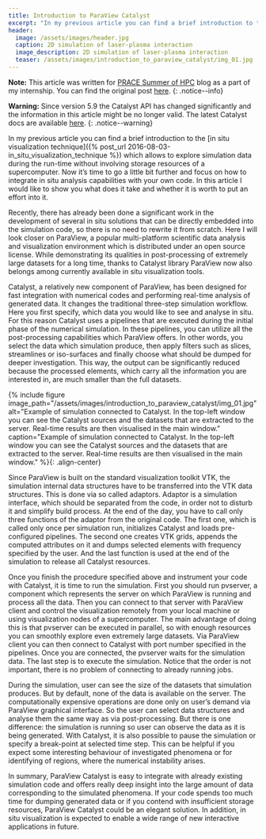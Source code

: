 ```yaml
---
title: Introduction to ParaView Catalyst
excerpt: "In my previous article you can find a brief introduction to the In Situ Visualization Technique which allows to explore simulation data during the run-time without involving storage resources of a supercomputer. Now it’s time to go a little bit further and focus on how to integrate in situ analysis capabilities with your own code. In this article I would like to show you what does it take and whether it is worth to put an effort into it."
header:
  image: /assets/images/header.jpg
  caption: 2D simulation of laser-plasma interaction
  image_description: 2D simulation of laser-plasma interaction
  teaser: /assets/images/introduction_to_paraview_catalyst/img_01.jpg
---
```


**Note:** This article was written for [PRACE Summer of HPC](https://summerofhpc.prace-ri.eu/) blog as a part of my internship. You can find the original post [here](https://summerofhpc.prace-ri.eu/introduction-to-paraview-catalyst/).
{: .notice--info}

**Warning:** Since version 5.9 the Catalyst API has changed significantly and the information in this article might be no longer valid. The latest Catalyst docs are available [here](https://catalyst-in-situ.readthedocs.io/en/latest/index.html). 
{: .notice--warning}

In my previous article you can find a brief introduction to the [in situ visualization technique]({% post_url 2016-08-03-in_situ_visualization_technique %}) which allows to explore simulation data during the run-time without involving storage resources of a supercomputer. Now it’s time to go a little bit further and focus on how to integrate in situ analysis capabilities with your own code. In this article I would like to show you what does it take and whether it is worth to put an effort into it.

Recently, there has already been done a significant work in the development of several in situ solutions that can be directly embedded into the simulation code, so there is no need to rewrite it from scratch. Here I will look closer on ParaView, a popular multi-platform scientific data analysis and visualization environment which is distributed under an open source license. While demonstrating its qualities in post-processing of extremely large datasets for a long time, thanks to Catalyst library ParaView now also belongs among currently available in situ visualization tools.

Catalyst, a relatively new component of ParaView, has been designed for fast integration with numerical codes and performing real-time analysis of generated data. It changes the traditional three-step simulation workflow. Here you first specify, which data you would like to see and analyse in situ. For this reason Catalyst uses a pipelines that are executed during the initial phase of the numerical simulation. In these pipelines, you can utilize all the post-processing capabilities which ParaView offers. In other words, you select the data which simulation produce, then apply filters such as slices, streamlines or iso-surfaces and finally choose what should be dumped for deeper investigation. This way, the output can be significantly reduced because the processed elements, which carry all the information you are interested in, are much smaller than the full datasets.

{% include figure image_path="/assets/images/introduction_to_paraview_catalyst/img_01.jpg" alt="Example of simulation connected to Catalyst. In the top-left window you can see the Catalyst sources and the datasets that are extracted to the server. Real-time results are then visualised in the main window." caption="Example of simulation connected to Catalyst. In the top-left window you can see the Catalyst sources and the datasets that are extracted to the server. Real-time results are then visualised in the main window." %}{: .align-center}

Since ParaView is built on the standard visualization toolkit VTK, the simulation internal data structures have to be transferred into the VTK data structures. This is done via so called adaptors. Adaptor is a simulation interface, which should be separated from the code, in order not to disturb it and simplify build process. At the end of the day, you have to call only three functions of the adaptor from the original code. The first one, which is called only once per simulation run, initializes Catalyst and loads pre-configured pipelines. The second one creates VTK grids, appends the computed attributes on it and dumps selected elements with frequency specified by the user. And the last function is used at the end of the simulation to release all Catalyst resources.

Once you finish the procedure specified above and instrument your code with Catalyst, it is time to run the simulation. First you should run pvserver, a component which represents the server on which ParaView is running and process all the data. Then you can connect to that server with ParaView client and control the visualization remotely from your local machine or using visualization nodes of a supercomputer. The main advantage of doing this is that pvserver can be executed in parallel, so with enough resources you can smoothly explore even extremely large datasets. Via ParaView client you can then connect to Catalyst with port number specified in the pipelines. Once you are connected, the pvserver waits for the simulation data. The last step is to execute the simulation. Notice that the order is not important, there is no problem of connecting to already running jobs.

During the simulation, user can see the size of the datasets that simulation produces. But by default, none of the data is available on the server. The computationally expensive operations are done only on user’s demand via ParaView graphical interface. So the user can select data structures and analyse them the same way as via post-processing. But there is one difference: the simulation is running so user can observe the data as it is being generated. With Catalyst, it is also possible to pause the simulation or specify a break-point at selected time step. This can be helpful if you expect some interesting behaviour of investigated phenomena or for identifying of regions, where the numerical instability arises.

In summary, ParaView Catalyst is easy to integrate with already existing simulation code and offers really deep insight into the large amount of data corresponding to the simulated phenomena. If your code spends too much time for dumping generated data or if you contend with insufficient storage resources, ParaView Catalyst could be an elegant solution. In addition, in situ visualization is expected to enable a wide range of new interactive applications in future.
